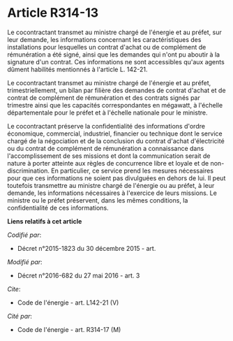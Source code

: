 # Article R314-13

Le cocontractant transmet au ministre chargé de l'énergie et au préfet, sur leur demande, les informations concernant les
caractéristiques des installations pour lesquelles un contrat d'achat ou de complément de rémunération a été signé, ainsi que
les demandes qui n'ont pu aboutir à la signature d'un contrat. Ces informations ne sont accessibles qu'aux agents dûment
habilités mentionnés à l'article L. 142-21. 

Le cocontractant transmet au ministre chargé de l'énergie et au préfet, trimestriellement, un bilan par filière des demandes
de contrat d'achat et de contrat de complément de rémunération et des contrats signés par trimestre ainsi que les capacités
correspondantes en mégawatt, à l'échelle départementale pour le préfet et à l'échelle nationale pour le ministre. 

Le cocontractant préserve la confidentialité des informations d'ordre économique, commercial, industriel, financier ou
technique dont le service chargé de la négociation et de la conclusion du contrat d'achat d'électricité ou du contrat de
complément de rémunération a connaissance dans l'accomplissement de ses missions et dont la communication serait de nature à
porter atteinte aux règles de concurrence libre et loyale et de non-discrimination. En particulier, ce service prend les
mesures nécessaires pour que ces informations ne soient pas divulguées en dehors de lui. Il peut toutefois transmettre au
ministre chargé de l'énergie ou au préfet, à leur demande, les informations nécessaires à l'exercice de leurs missions. Le
ministre ou le préfet préservent, dans les mêmes conditions, la confidentialité de ces informations.

**Liens relatifs à cet article**

_Codifié par_:

  - Décret n°2015-1823 du 30 décembre 2015 - art.

_Modifié par_:

  - Décret n°2016-682 du 27 mai 2016 - art. 3

_Cite_:

  - Code de l'énergie - art. L142-21 (V)

_Cité par_:

  - Code de l'énergie - art. R314-17 (M)
